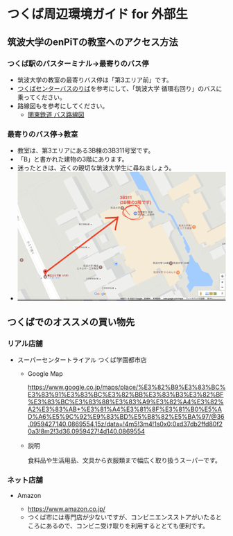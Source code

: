 # つくば周辺環境ガイド for 外部生

## 筑波大学のenPiTの教室へのアクセス方法

### つくば駅のバスターミナル→最寄りのバス停

- 筑波大学の教室の最寄りバス停は「第3エリア前」です。
- [つくばセンターバスのりば](http://kantetsu.jorudan.biz/?p=d&m=a&b1=%E3%81%A4%E3%81%8F%E3%81%B0%E3%82%BB%E3%83%B3%E3%82%BF%E3%83%BC&v=)を参考にして、「筑波大学 循環右回り」のバスに乗ってください。
- 路線図もを参考にしてください。
  - [関東鉄道 バス路線図](http://www.tsukuba.ac.jp/access/pdf/131029campusbus_route.pdf)

### 最寄りのバス停→教室

- 教室は、第3エリアにある3B棟の3B311号室です。
- 「B」と書かれた建物の3階にあります。
- 迷ったときは、近くの親切な筑波大学生に尋ねましょう。
- ![バス停から教室までの適当な地図](https://github.com/gitpractice-enpit/tsukubaguide_3/blob/update-access-info/google-map-of-3rd-area.png)

## つくばでのオススメの買い物先

### リアル店舗

- スーパーセンタートライアル つくば学園都市店

  - Google Map

    https://www.google.co.jp/maps/place/%E3%82%B9%E3%83%BC%E3%83%91%E3%83%BC%E3%82%BB%E3%83%B3%E3%82%BF%E3%83%BC%E3%83%88%E3%83%A9%E3%82%A4%E3%82%A2%E3%83%AB+%E3%81%A4%E3%81%8F%E3%81%B0%E5%AD%A6%E5%9C%92%E9%83%BD%E5%B8%82%E5%BA%97/@36.0959427,140.0869554,15z/data=!4m5!3m4!1s0x0:0xd37db2ffd80f20a3!8m2!3d36.0959427!4d140.0869554
  - 説明

    食料品や生活用品、文具から衣服類まで幅広く取り扱うスーパーです。

### ネット店舗

  - Amazon

    - https://www.amazon.co.jp/
    - つくば市には専門店が少ないですが、コンビニエンスストアがいたるところにあるので、コンビニ受け取りを利用するととても便利です。
